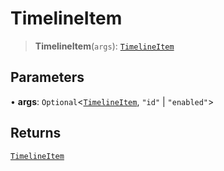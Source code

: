 # TimelineItem

> **TimelineItem**(`args`): [`TimelineItem`](reference/functions/TimelineItem.md)

## Parameters

• **args**: `Optional`<[`TimelineItem`](reference/functions/TimelineItem.md), `"id"` | `"enabled"`>

## Returns

[`TimelineItem`](reference/functions/TimelineItem.md)
